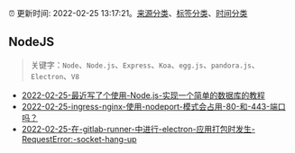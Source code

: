 :alarm_clock: 更新时间: 2022-02-25 13:17:21。[来源分类](../README.md)、[标签分类](../TAGS.md)、[时间分类](../TIMELINE.md)

## NodeJS


> 关键字：`Node`、`Node.js`、`Express`、`Koa`、`egg.js`、`pandora.js`、`Electron`、`V8`



- [2022-02-25-最近写了个使用-Node.js-实现一个简单的数据库的教程](https://www.v2ex.com/t/836478) 
- [2022-02-25-ingress-nginx-使用-nodeport-模式会占用-80-和-443-端口吗？](https://www.v2ex.com/t/836460) 
- [2022-02-25-在-gitlab-runner-中进行-electron-应用打包时发生-RequestError:-socket-hang-up](https://www.v2ex.com/t/836438) 